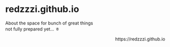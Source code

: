 # redzzzi.github.io
About the space for bunch of great things<br>
not fully prepared yet... ㅎ<br>
<p align="right">
   https://redzzzi.github.io
</p>

